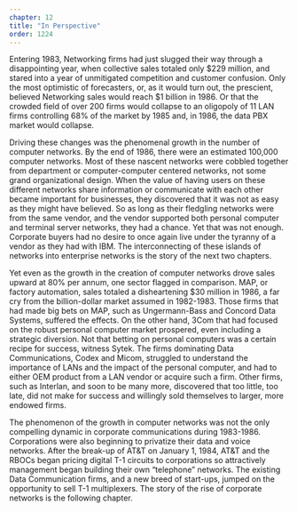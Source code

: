 ```yaml
---
chapter: 12
title: "In Perspective"
order: 1224
---
```


Entering 1983, Networking firms had just slugged their way through a disappointing year, when collective sales totaled only $229 million, and stared into a year of unmitigated competition and customer confusion. Only the most optimistic of forecasters, or, as it would turn out, the prescient, believed Networking sales would reach $1 billion in 1986. Or that the crowded field of over 200 firms would collapse to an oligopoly of 11 LAN firms controlling 68% of the market by 1985 and, in 1986, the data PBX market would collapse.

Driving these changes was the phenomenal growth in the number of computer networks. By the end of 1986, there were an estimated 100,000 computer networks. Most of these nascent networks were cobbled together from department or computer-computer centered networks, not some grand organizational design. When the value of having users on these different networks share information or communicate with each other became important for businesses, they discovered that it was not as easy as they might have believed. So as long as their fledgling networks were from the same vendor, and the vendor supported both personal computer and terminal server networks, they had a chance. Yet that was not enough. Corporate buyers had no desire to once again live under the tyranny of a vendor as they had with IBM. The interconnecting of these islands of networks into enterprise networks is the story of the next two chapters.

Yet even as the growth in the creation of computer networks drove sales upward at 80% per annum, one sector flagged in comparison. MAP, or factory automation, sales totaled a disheartening $30 million in 1986, a far cry from the billion-dollar market assumed in 1982-1983. Those firms that had made big bets on MAP, such as Ungermann-Bass and Concord Data Systems, suffered the effects. On the other hand, 3Com that had focused on the robust personal computer market prospered, even including a strategic diversion. Not that betting on personal computers was a certain recipe for success, witness Sytek. The firms dominating Data Communications, Codex and Micom, struggled to understand the importance of LANs and the impact of the personal computer, and had to either OEM product from a LAN vendor or acquire such a firm. Other firms, such as Interlan, and soon to be many more, discovered that too little, too late, did not make for success and willingly sold themselves to larger, more endowed firms.

The phenomenon of the growth in computer networks was not the only compelling dynamic in corporate communications during 1983-1986. Corporations were also beginning to privatize their data and voice networks. After the break-up of AT&T on January 1, 1984, AT&T and the RBOCs began pricing digital T-1 circuits to corporations so attractively management began building their own “telephone” networks. The existing Data Communication firms, and a new breed of start-ups, jumped on the opportunity to sell T-1 multiplexers. The story of the rise of corporate networks is the following chapter.

